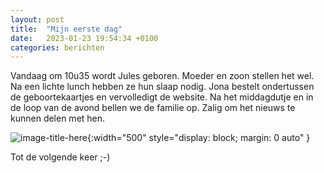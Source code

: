 ```yaml
---
layout: post
title:  "Mijn eerste dag"
date:   2023-01-23 19:54:34 +0100
categories: berichten
---
```


Vandaag om 10u35 wordt Jules geboren. Moeder en zoon stellen het wel. Na een lichte lunch hebben ze hun slaap nodig. Jona bestelt ondertussen de geboortekaartjes en vervolledigt de website. Na het middagdutje en in de loop van de avond bellen we de familie op. Zalig om het nieuws te kunnen delen met hen.


![image-title-here](/img/posts/IMG_20230123_131507.jpg){:width="500" style="display: block; margin: 0 auto"  }

Tot de volgende keer ;-)


